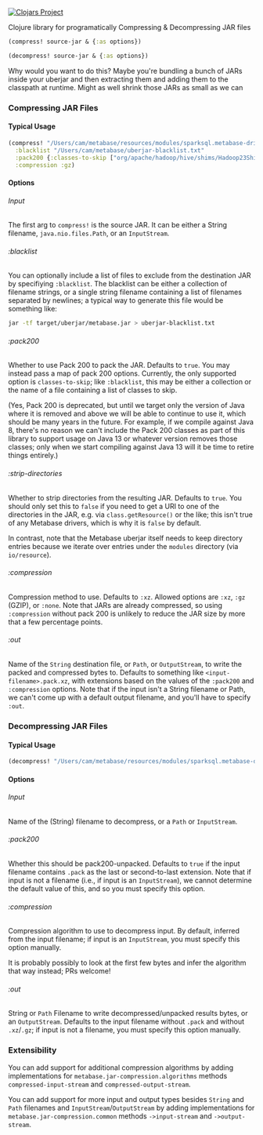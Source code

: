 [![Clojars Project](https://img.shields.io/clojars/v/metabase/jar-compression.svg)](https://clojars.org/metabase/jar-compression)

Clojure library for programatically Compressing & Decompressing JAR files

```clj
(compress! source-jar & {:as options})

(decompress! source-jar & {:as options})
```

Why would you want to do this? Maybe you're bundling a bunch of JARs inside your uberjar and then extracting them and adding them to the classpath at runtime. Might as well shrink those JARs as small as we can

### Compressing JAR Files

#### Typical Usage

```clj
(compress! "/Users/cam/metabase/resources/modules/sparksql.metabase-driver.jar"
  :blacklist "/Users/cam/metabase/uberjar-blacklist.txt"
  :pack200 {:classes-to-skip ["org/apache/hadoop/hive/shims/Hadoop23Shims.class"]}
  :compression :gz)
```

#### Options

###### Input

The first arg to `compress!` is the source JAR. It can be either a
String filename, `java.nio.files.Path`, or an `InputStream`.

###### :blacklist

You can optionally include a list of files to exclude from the
destination JAR by specifiying `:blacklist`. The blacklist can be
either a collection of filename strings, or a single string filename
containing a list of filenames separated by newlines; a typical way to
generate this file would be something like:

```bash
jar -tf target/uberjar/metabase.jar > uberjar-blacklist.txt
```

###### :pack200

Whether to use Pack 200 to pack the JAR. Defaults to `true`. You may
instead pass a map of pack 200 options. Currently, the only supported
option is `classes-to-skip`; like `:blacklist`, this may be either a
collection or the name of a file containing a list of classes to skip.

(Yes, Pack 200 is deprecated, but until we target only the version of
Java where it is removed and above we will be able to continue to use
it, which should be many years in the future. For example, if we
compile against Java 8, there's no reason we can't include the Pack
200 classes as part of this library to support usage on Java 13 or
whatever version removes those classes; only when we start compiling
against Java 13 will it be time to retire things entirely.)

###### :strip-directories

Whether to strip directories from the resulting JAR. Defaults to
`true`. You should only set this to `false` if you need to get a URI
to one of the directories in the JAR, e.g. via `class.getResource()` or the like;
this isn't true of any Metabase drivers, which is why it is `false` by
default.

In contrast, note that the Metabase uberjar itself needs to keep
directory entries because we iterate over entries under the `modules`
directory (via `io/resource`).

###### :compression

Compression method to use. Defaults to `:xz`. Allowed options are
`:xz`, `:gz` (GZIP), or `:none`. Note that JARs are already
compressed, so using `:compression` without pack 200 is unlikely to
reduce the JAR size by more that a few percentage points.

###### :out

Name of the `String` destination file, or `Path`, or `OutputStream`,
to write the packed and compressed bytes to. Defaults to something
like `<input-filename>.pack.xz`, with extensions based on the values
of the `:pack200` and `:compression` options. Note that if the input
isn't a String filename or Path, we can't come up with a default
output filename, and you'll have to specify `:out`.


### Decompressing JAR Files

#### Typical Usage

```clj
(decompress! "/Users/cam/metabase/resources/modules/sparksql.metabase-driver.jar.pack.xz")
```

#### Options

###### Input

Name of the (String) filename to decompress, or a `Path` or `InputStream`.

###### :pack200

Whether this should be pack200-unpacked. Defaults to `true` if the
input filename contains `.pack` as the last or second-to-last
extension. Note that if input is not a filename (i.e., if input is an
`InputStream`), we cannot determine the default value of this, and so you
must specify this option.

###### :compression

Compression algorithm to use to decompress input. By default, inferred
from the input filename; if input is an `InputStream`, you must
specify this option manually.

It is probably possibly to look at the first few bytes and infer the
algorithm that way instead; PRs welcome!

###### :out

String or `Path` Filename to write decompressed/unpacked results
bytes, or an `OutputStream`. Defaults to the input filename without
`.pack` and without `.xz`/`.gz`; if input is not a filename, you must
specify this option manually.


### Extensibility

You can add support for additional compression algorithms by adding
implementations for `metabase.jar-compression.algorithms` methods
`compressed-input-stream` and `compressed-output-stream`.

You can add support for more input and output types besides `String`
and `Path` filenames and `InputStream`/`OutputStream` by adding
implementations for `metabase.jar-compression.common` methods
`->input-stream` and `->output-stream`.
